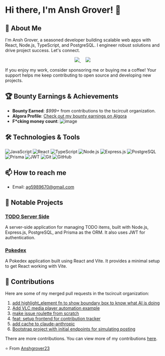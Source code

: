 # Hi there, I'm Ansh Grover! 👋

## 🚀 About Me

I'm Ansh Grover, a seasoned developer building scalable web apps with React, Node.js, TypeScript, and PostgreSQL. I engineer robust solutions and drive project success. Let's connect.

  <p align='center'>
  <a href="https://github.com/sponsors/Anshgrover23">
    <img src="https://img.shields.io/badge/sponsor-30363D?style=for-the-badge&logo=GitHub-Sponsors&logoColor=#white" />       
  </a>
  &nbsp;&nbsp;&nbsp;
  <a href="https://www.buymeacoffee.com/ag5989670p">
    <img src="https://img.shields.io/badge/-buy%20me%20a%20coffee-FFDD00?style=for-the-badge&logo=buy-me-a-coffee&logoColor=black" />
  </a>
</p>

If you enjoy my work, consider sponsoring me or buying me a coffee! Your support helps me keep contributing to open source and developing new projects.
  
## 🏆 Bounty Earnings & Achievements

- **Bounty Earned**: *$999+* from contributions to the tscircuit organization.
- **Algora Profile**: [Check out my bounty earnings on Algora](https://app.algora.io/@/Anshgrover23)
- **F*cking money count**:
![image](https://github.com/user-attachments/assets/9587e3ab-5aa9-4eda-b439-c77c5174d731)

## 🛠️ Technologies & Tools

![JavaScript](https://img.shields.io/badge/-JavaScript-F7DF1E?style=flat-square&logo=javascript&logoColor=black)
![React](https://img.shields.io/badge/-React-61DAFB?style=flat-square&logo=react&logoColor=white)
![TypeScript](https://img.shields.io/badge/-TypeScript-007ACC?style=flat-square&logo=typescript&logoColor=white)
![Node.js](https://img.shields.io/badge/-Node.js-339933?style=flat-square&logo=node.js&logoColor=white)
![Express.js](https://img.shields.io/badge/-Express.js-000000?style=flat-square&logo=express&logoColor=white)
![PostgreSQL](https://img.shields.io/badge/-PostgreSQL-336791?style=flat-square&logo=postgresql&logoColor=white)
![Prisma](https://img.shields.io/badge/-Prisma-2D3748?style=flat-square&logo=prisma&logoColor=white)
![JWT](https://img.shields.io/badge/-JWT-000000?style=flat-square&logo=json-web-tokens&logoColor=white)
![Git](https://img.shields.io/badge/-Git-F05032?style=flat-square&logo=git&logoColor=white)
![GitHub](https://img.shields.io/badge/-GitHub-181717?style=flat-square&logo=github)

## 📫 How to reach me

- Email: ag5989670@gmail.com

## 📂 Notable Projects

### [TODO Server Side](https://github.com/Anshgrover23/todo-app-server-side)
A server-side application for managing TODO items, built with Node.js, Express.js, PostgreSQL, and Prisma as the ORM. It also uses JWT for authentication.

### [Pokedex](https://github.com/Anshgrover23/pokedex)
A Pokedex application built using React and Vite. It provides a minimal setup to get React working with Vite.

## 💼 Contributions

Here are some of my merged pull requests in the tscircuit organization:

1. [add highlight_element fn to show boundary box to know what AI is doing](https://github.com/mediar-ai/terminator/pull/41)
2. [Add VLC media player automation example](https://github.com/mediar-ai/terminator/pull/35)
3. [make issue roulette from scratch](https://github.com/tscircuit/issue-roulette/pull/2)
4. [feat: setup frontend for contribution tracker](https://github.com/tscircuit/contribution-tracker/pull/41)
5. [add cache to claude-anthropic](https://github.com/tscircuit/contribution-tracker/pull/30)
6. [Bootstrap project with initial endpoints for simulating posting](https://github.com/tscircuit/fake-reddit/issues/2)

There are more contributions. You can view more of my contributions [here](https://www.myprs.xyz/Anshgrover23).

⭐️ From [Anshgrover23](https://github.com/Anshgrover23)

